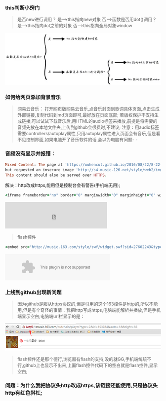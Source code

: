 ### this判断小窍门
> 是否new进行调用？
是-->this指向new对象
否-->函数是否用dot()调用？
是-->this指向dot之前的对象
否-->this指向全局对象window

![this如何判断判断](./images/this.jpg)

### 如何给网页添加背景音乐
> 网易云音乐：
打开网页版网易云音乐,点音乐封面到歌词具体页面,点击生成外部链接,复制代码到md页面即可,最好放在页面底部;
若版权保护不支持生成链接,可以试试下载音乐后,用HTML的audio标签来播放,前提是将需要的音频先放在本地文件夹,上传到github会很费时,不建议;
注意：用audio标签需要controllers/autoplay属性,只用autoplay属性进入页面会有音乐,但是看不见控制界面,如果电脑开了音乐软件的话,会以为电脑有问题- -

### 音频没有显示并报错：
```ruby
Mixed Content: The page at 'https://wuhencut.github.io/2016/08/22/8-22-8-26%E8%87%AA%E5%AD%A6%E7%AC%94%E8%AE%B0/' was loaded over HTTPS,
but requested an insecure image 'http://s4.music.126.net/style/web2/img/default/default_list.jpg?param=66y66'.
This content should also be served over HTTPS.
```
解决：http改成https,能用但是控制台会有警告(手机端无用);
```ruby
<iframe frameborder="no" border="0" marginwidth="0" marginheight="0" width=330 height=86 src="http://music.163.com/outchain/player?type=2&id=108918&auto=1&height=66"></iframe>
```
<iframe frameborder="no" border="0" marginwidth="0" marginheight="0" width=330 height=86 src="https://music.163.com/outchain/player?type=2&id=153784&auto=1&height=66"></iframe>

> flash控件

```ruby
<embed src="http://music.163.com/style/swf/widget.swf?sid=27602243&type=2&auto=1&width=320&height=66" width="340" height="86"  allowNetworking="all"></embed>
```
<embed src="http://music.163.com/style/swf/widget.swf?sid=27602243&type=2&auto=1&width=320&height=66" width="340" height="86"  allowNetworking="all"></embed>

### 上线到github出现新问题
> 因为github是服从https协议的,但是引用的这个163控件是http的,所以不能用,但是有个奇怪的事情：我把http写成https,电脑端能解析并播放,但是手机端显示空白;电脑端url栏显示的是：

![](./images/http.jpg)

> flash控件还是那个德行,浏览器有flash的支持,没的就GG,手机端统统不行,github上也显示不出来,上面flash控件代码下的空白就是flash控件,显示空白;

### 问题：为什么我把协议头http改成https,该链接还能使用,只是协议头http有红色斜杠;

